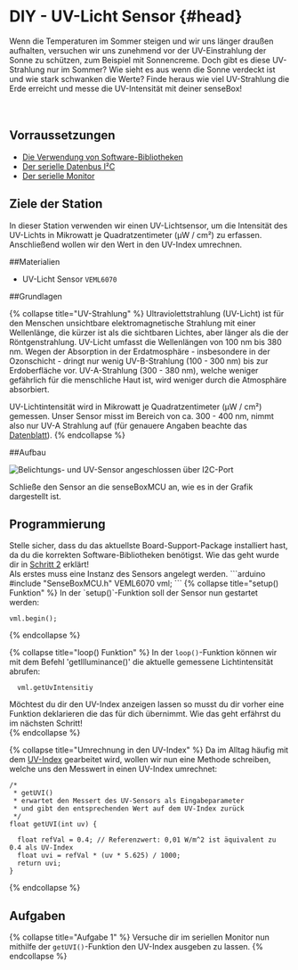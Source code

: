 # DIY - UV-Licht Sensor {#head}

<div class="description">Wenn die Temperaturen im Sommer steigen und wir uns länger draußen aufhalten, versuchen wir uns zunehmend vor der UV-Einstrahlung der Sonne zu schützen, zum Beispiel mit Sonnencreme. Doch gibt es diese UV-Strahlung nur im Sommer? Wie sieht es aus wenn die Sonne verdeckt ist und wie stark schwanken die Werte? Finde heraus wie viel UV-Strahlung die Erde erreicht und messe die UV-Intensität mit deiner senseBox!   
</div>
<div class="line">
    <br>
    <br>
</div>

## Vorraussetzungen
- [Die Verwendung von Software-Bibliotheken](../../erste-schritte/board-support-packages-installieren.md)
- [Der serielle Datenbus I²C](../../grundlagen/serielle_datenbus.md)
- [Der serielle Monitor](../../grundlagen/der_serielle_monitor.md)

## Ziele der Station
In dieser Station verwenden wir einen UV-Lichtsensor, um die Intensität des UV-Lichts in Mikrowatt je Quadratzentimeter (μW / cm²) zu erfassen.
Anschließend wollen wir den Wert in den UV-Index umrechnen.

##Materialien
- UV-Licht Sensor `VEML6070`

##Grundlagen

{% collapse title="UV-Strahlung" %}
Ultraviolettstrahlung (UV-Licht) ist für den Menschen unsichtbare elektromagnetische Strahlung mit einer Wellenlänge, die kürzer ist als die sichtbaren Lichtes, aber länger als die der Röntgenstrahlung.
UV-Licht umfasst die Wellenlängen von 100 nm bis 380 nm.
Wegen der Absorption in der Erdatmosphäre - insbesondere in der Ozonschicht - dringt nur wenig UV-B-Strahlung (100 - 300 nm) bis zur Erdoberfläche vor.
UV-A-Strahlung (300 - 380 nm), welche weniger gefährlich für die menschliche Haut ist, wird weniger durch die Atmosphäre absorbiert.

UV-Lichtintensität wird in Mikrowatt je Quadratzentimeter (μW / cm²) gemessen.
Unser Sensor misst im Bereich von ca. 300 - 400 nm, nimmt also nur UV-A Strahlung auf (für genauere Angaben beachte das [Datenblatt](https://github.com/sensebox/resources/raw/master/datasheets/datasheet_veml6070-UV-A-Light-Sensor.pdf)).
{% endcollapse %}

##Aufbau

![Belichtungs- und UV-Sensor angeschlossen über I2C-Port](../../pictures/diy-station/wired_lux.jpg)

Schließe den Sensor an die senseBoxMCU an, wie es in der Grafik dargestellt ist.

## Programmierung
<div class="box_warning">
    <i class="fa fa-info fa-fw" aria-hidden="true" style="color: #42acf3;"></i>
    Stelle sicher, dass du das aktuellste Board-Support-Package installiert hast, da du die korrekten Software-Bibliotheken benötigst. Wie das geht wurde dir in <a href ="../erste-schritte/board-support-packages-installieren.md">Schritt 2</a> erklärt!
</div>
Als erstes muss eine Instanz des Sensors angelegt werden.
```arduino
#include "SenseBoxMCU.h"
VEML6070 vml;
```
{% collapse title="setup() Funktion" %}
In der `setup()`-Funktion soll der Sensor nun gestartet werden: 

```arduino
vml.begin();
```
{% endcollapse %}

{% collapse title="loop() Funktion" %}
In der `loop()`-Funktion können wir mit dem Befehl 'getIlluminance()' die aktuelle gemessene Lichtintensität abrufen:

```arduino
  vml.getUvIntensitiy
```
<div class="box_warning">
    <i class="fa fa-info fa-fw" aria-hidden="true" style="color: #42acf3;"></i>
    Möchtest du dir den UV-Index anzeigen lassen so musst du dir vorher eine Funktion deklarieren die das für dich übernimmt. Wie das geht erfährst du im nächsten Schritt!
</div>
{% endcollapse %}

{% collapse title="Umrechnung in den UV-Index" %}
Da im Alltag häufig mit dem [UV-Index](https://de.wikipedia.org/wiki/UV-Index) gearbeitet wird, wollen wir nun eine Methode schreiben, welche uns den Messwert in einen UV-Index umrechnet:

```arduino
/*
 * getUVI()
 * erwartet den Messert des UV-Sensors als Eingabeparameter
 * und gibt den entsprechenden Wert auf dem UV-Index zurück
 */
float getUVI(int uv) {
    
  float refVal = 0.4; // Referenzwert: 0,01 W/m^2 ist äquivalent zu 0.4 als UV-Index
  float uvi = refVal * (uv * 5.625) / 1000;
  return uvi;
}
```
{% endcollapse %}

## Aufgaben

{% collapse title="Aufgabe 1" %}
Versuche dir im seriellen Monitor nun mithilfe der  `getUVI()`-Funktion den UV-Index ausgeben zu lassen. 
{% endcollapse %}
